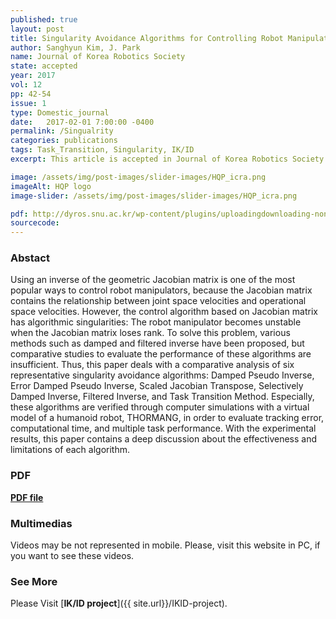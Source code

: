 ```yaml
---
published: true
layout: post
title: Singularity Avoidance Algorithms for Controlling Robot Manipulator- A Comparative Study
author: Sanghyun Kim, J. Park
name: Journal of Korea Robotics Society
state: accepted 
year: 2017
vol: 12
pp: 42-54
issue: 1
type: Domestic_journal
date:   2017-02-01 7:00:00 -0400
permalink: /Singualrity
categories: publications
tags: Task_Transition, Singularity, IK/ID
excerpt: This article is accepted in Journal of Korea Robotics Society. I got a best paper award by this.

image: /assets/img/post-images/slider-images/HQP_icra.png
imageAlt: HQP logo
image-slider: /assets/img/post-images/slider-images/HQP_icra.png

pdf: http://dyros.snu.ac.kr/wp-content/plugins/uploadingdownloading-non-latin-filename/download.php?id=3367
sourcecode: 
---
```


### Abstact 
Using an inverse of the geometric Jacobian matrix is one of the most popular ways to control robot manipulators, because the Jacobian matrix contains the relationship between joint space velocities and operational space velocities. However, the control algorithm based on Jacobian matrix has algorithmic singularities: The robot manipulator becomes unstable when the Jacobian matrix loses rank. To solve this problem, various methods such as damped and filtered inverse have been proposed, but comparative studies to evaluate the performance of these algorithms are insufficient. Thus, this paper deals with a comparative analysis of six representative singularity avoidance algorithms: Damped Pseudo Inverse, Error Damped Pseudo Inverse, Scaled Jacobian Transpose, Selectively Damped Inverse, Filtered Inverse, and Task Transition Method. Especially, these algorithms are verified through computer simulations with a virtual model of a humanoid robot, THORMANG, in order to evaluate tracking error, computational time, and multiple task performance. With the experimental results, this paper contains a deep discussion about the effectiveness and limitations of each algorithm.

### PDF 
[**PDF file**](http://dyros.snu.ac.kr/wp-content/plugins/uploadingdownloading-non-latin-filename/download.php?id=3367)


### Multimedias
Videos may be not represented in mobile. Please, visit this website in PC, if you want to see these videos. 

### See More
Please Visit [**IK/ID project**]({{ site.url}}/IKID-project).


